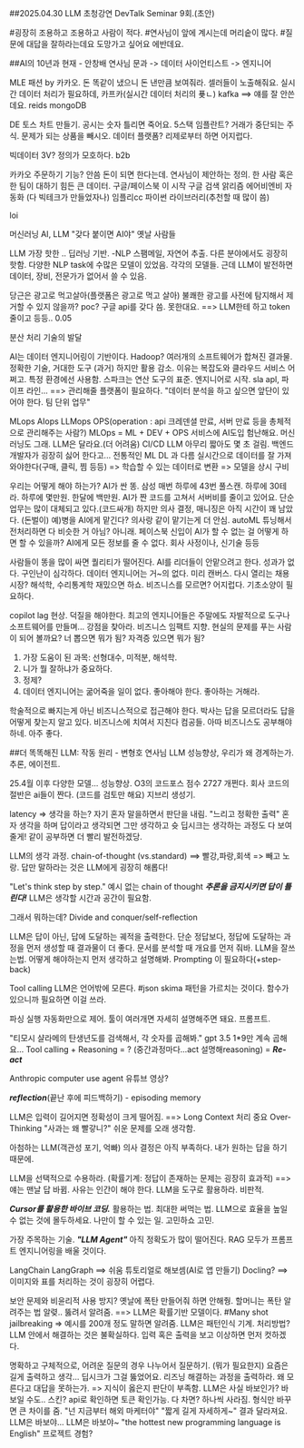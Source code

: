 ##2025.04.30 LLM 초청강연 DevTalk Seminar 9회.(초안)

#굉장히 조용하고 조용하고 사람이 적다.
#연사님이 앞에 계시는데 머리숱이 많다.
#질문에 대답을 잘하라는데요 도망가고 싶어요 에반데요.


##AI의 10년과 현재 - 안창배 연사님
문과 -> 데이터 사이언티스트 -> 엔지니어

MLE
패션 by 카카오. 
돈 똑같이 냈으니 돈 낸만큼 보여줘라. 셀러들이 노출해줘요.
실시간 데이터 처리가 필요하데, 카프카(실시간 데이터 처리의 푲ㄴ)
kafka ==> 얘를 잘 안쓴데요.
reids
mongoDB

DE
토스 차트 만들기. 공시는 숫자 틀리면 죽어요.
5스택 임플란트? 거래가 중단되는 주식. 문제가 되는 상품을 빼시오.
데이터 플랫폼? 리제로부터 하면 어지럽다. 

빅데이터 
3V? 정의가 모호하다.
b2b

카카오 주문하기 기능? 안씀
돈이 되면 한다는데.
연사님이 제안하는 정의. 한 사람 혹은 한 팀이 대하기 힘든 큰 데이터.
구글/페이스북 이 시작
구글 검색 앍리즘
에어비엔비 자동화 (다 빅테크가 만들었자나)
임플리cc 파이썬 라이브러리(추천할 때 많이 씀)

loi

머신러닝 AI, LLM
"갖다 붙이면 AI야" 옛날 사람들

LLM 가장 핫한 .. 딥러닝 기반.
-NLP 스팸메일, 자연어 추출. 다른 분야에서도 굉장히 핫함.
다양한 NLP task에 수많은 모델이 있었음. 각각의 모델들.
근데 LLM이 발전하면 데이터, 장비, 전문가가 없어서 쓸 수 있음. 

당근은 광고로 먹고살아(플랫폼은 광고로 먹고 살아)
불쾌한 광고를 사전에 탐지해서 제거할 수 있지 않을까?
poc? 구글 api를 갖다 씀. 못한대요. ==> LLM한테 하고 token 줄이고 등등.. 0.05

분산 처리 기술의 발달

AI는 데이터 엔지니어링이 기반이다.
Hadoop? 여러개의 소프트웨어가 합쳐진 결과물. 정확한 기술, 거대한 도구 (과거)
하지만 활용 감소. 이유는 복잡도와 클라우드 서비스 어쩌고. 특정 환경에선 사용함.
스파크는 연산 도구의 표준. 엔지니어로 시작. sla apl, 파이프 라인... ==> 관리해줄 플랫폼이 필요하다.
"데이터 분석을 하고 싶으면 앞단이 있어야 한다. 팀 단위 업무"

MLops AIops LLMops OPS(operation : api 크레덴셜 만료, 서버 만료 등을 총체적으로 관리해주는 사람?)
MLOps = ML + DEV + OPS
서비스에 AI도입 험난해요. 머신러닝도 그래. LLM은 달라요.(더 어려움)
CI/CD
LLM 아무리 짧아도 몇 초 걸림. 백엔드 개발자가 굉장히 싫어 한다고... 전통적인 ML DL 과 다름
실시간으로 데이터를 잘 가져와야한다(구매, 클릭, 찜 등등) => 학습할 수 있는 데이터로 변환 => 모델을 상시 구비

우리는 어떻게 해야 하는가?
AI가 싼 똥.
삼성 매번 하루에 43번 풀스캔. 하루에 30테라. 하루에 몇만원. 한달에 백만원.
AI가 짠 코드를 고쳐서 서버비를 줄이고 있어요.
단순업무는 많이 대체되고 있다.(코드싸개)
하지만 의사 결정, 매니징은 아직 시간이 꽤 남았다. (돈벌이)
예)병을 AI에게 맡긴다? 의사랑 같이 맡기는게 더 안심.
autoML 튜닝해서 전처리하면 다 비슷한 거 아님? 아니래. 페이스북
신입이 AI가 할 수 없는 걸 어떻게 하면 할 수 있을까?
AI에게 모든 정보를 줄 수 없다. 회사 사정이나, 신기술 등등

사람들이 똥을 많이 싸면 퀄리티가 떨어진다.
AI를 리더들이 안맡으려고 한다. 성과가 없다.
구인난이 심각하다. 데이터 엔지니어는 거~의 없다. 미리 캔버스.
다시 열리는 채용시장? 해석학, 수리통계학 재밌으면 하쇼.
비즈니스를 모르면? 어지럽다. 기초소양이 필요하다.

copilot lag 현상.
덕질을 해야한다. 최고의 엔지니어들은 주말에도 자발적으로 도구나 소프트웨어를 만들며...
강점을 찾아라. 비즈니스 임팩트 지향.
현실의 문제를 푸는 사람이 되어 볼까요?
너 뽑으면 뭐가 됨? 자격증 있으면 뭐가 됨?

1. 가장 도움이 된 과목: 선형대수, 미적분, 해석학.
2. 니가 뭘 잘하냐가 중요하다.
3. 정제?
4. 데이터 엔지니어는 굶어죽을 일이 없다. 좋아해야 한다. 좋아하는 거해라.

학술적으로 빠지는게 아닌 비즈니스적으로 접근해야 한다. 박사는 답을 모르더라도 답을 어떻게 찾는지 알고 있다.
비즈니스에 치여서 지친다 컴공들. 아따 비즈니스도 공부해야 하네. 아주 좋다.

##더 똑똑해진 LLM: 작동 원리 - 변형호 연사님
LLM 성능향상, 우리가 왜 경계하는가.
추론, 에이전트.

25.4월 이후 다양한 모델... 성능향상.
O3의 코드포스 점수 2727 개쩐다.
회사 코드의 절반은 ai들이 짠다. (코드를 검토만 해요)
지브리 생성기.

latency => 생각을 하는? 자기 혼자 말을하면서 판단을 내림.
"느리고 정확한 출력" 혼자 생각을 하며 답이라고 생각되면 그만 생각하고 슛
딥시크는 생각하는 과정도 다 보여줄게! 같이 공부하면 더 빨리 발전하겠당.

LLM의 생각 과정.
chain-of-thought (vs.standard)
==> 빨강,파랑,회색 => 빼고 노랑.
답만 말하라는 것은 LLM에게 굉장히 해롭다!

"Let's think step by step." 예시 없는 chain of thought
***추론을 금지시키면 답이 틀린다!*** 
LLM은 생각할 시간과 공간이 필요함.

그래서 뭐하는데?
Divide and conquer/self-reflection

LLM은 답이 아닌, 답에 도달하는 궤적을 출력한다.
단순 정답보다, 정답에 도달하는 과정을 먼저 생성할 때 결과물이 더 좋다.
문서를 분석할 때 개요를 먼저 줘바. LLM을 잘쓰는법.
어떻게 해야하는지 먼저 생각하고 설명해봐.
Prompting 이 필요하다(+step-back)

Tool calling
LLM은 언어밖에 모른다. 
#json skima
패턴을 가르치는 것이다. 함수가 있으니까 필요하면 이걸 쓰라.

파싱 실행 자동화만으로 제어.
툴이 여러개면 자세히 설명해주면 돼요. 프롬프트.

"티모시 샬라메의 탄생년도를 검색해서, 각 숫자를 곱해봐." gpt 3.5 1*9만 계속 곱해요...
Tool calling + Reasoning = ? (중간과정마다...act 설명해reasoning) = ***Re-act***

Anthropic computer use agent 유튜브 영상?

***reflection***(끝난 후에 피드백하기) - episoding memory

LLM은 입력이 길어지면 정확성이 크게 떨어짐. ==> Long Context 처리 중요
Over-Thinking "사과는 왜 빨갛니?" 쉬운 문제를 오래 생각함.

아첨하는 LLM(객관성 포기, 억빠)
의사 결정은 아직 부족하다. 내가 원하는 답을 하기 때문에.

LLM을 선택적으로 수용하라. (확률기계: 정답이 존재하는 문제는 굉장히 효과적) ==> 얘는 맨날 답 바뀜. 사유는 인간이 해야 한다.
LLM을 도구로 활용하라. 비판적.

***Cursor를 활용한 바이브 코딩.***
활용하는 법. 최대한 써먹는 법.
LLM으로 효율을 높일 수 없는 것에 몰두하세요. 나만이 할 수 있는 일. 고민하쇼 고민.

가장 주목하는 기술. ***"LLM Agent"***
아직 정확도가 많이 떨어진다. RAG
모두가 프롬프트 엔지니어링을 배울 것이다.

LangChain LangGraph ==> 쉬움 튜토리얼로 해보셈(AI로 앱 만들기)
Docling? ==> 이미지와 표를 처리하는 것이 굉장히 어렵다. 

보안 문제와 비윤리적 사용 방지?
옛날에 폭탄 만들어줘 하면 안해줭. 
할머니는 폭탄 알려주는 법 알렺.. 뚫려서 알려줌. 
==> LLM은 확률기반 모델이다.
#Many shot jailbreaking => 예시를 200개 정도 말하면 알려줌. LLM은 패턴인식 기계.
처리방법? LLM 안에서 해결하는 것은 불확실하다.
입력 혹은 출력을 보고 이상하면 먼저 컷하겠다.

명확하고 구체적으로, 어려운 질문의 경우 나누어서 질문하기. (뭐가 필요한지)
요즘은 길게 출력하고 생각... 딥시크가 그걸 뚫었어요.
리즈닝 해결하는 과정을 출력하라.
왜 모른다고 대답을 못하는가. => 지식이 옳은지 판단이 부족함. 
LLM은 사실 바보인가? 바보일 수도..
스킨? api로 확인하면 토큰 확인가능. 다 차면? 하나씩 사라짐.
형식만 바꾸면 큰 차이를 줌. "넌 지금부터 해외 마케터야" "짧게 길게 자세하게~" 결과 달라져요.
LLM은 바보야... LLM은 바보야~
"the hottest new programming language is English"
프로젝트 경험? 
